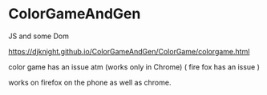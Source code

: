 # ColorGameAndGen
JS and some Dom

https://djknight.github.io/ColorGameAndGen/ColorGame/colorgame.html

color game has an issue atm (works only in Chrome) ( fire fox has an issue )

works on firefox on the phone as well as chrome.
